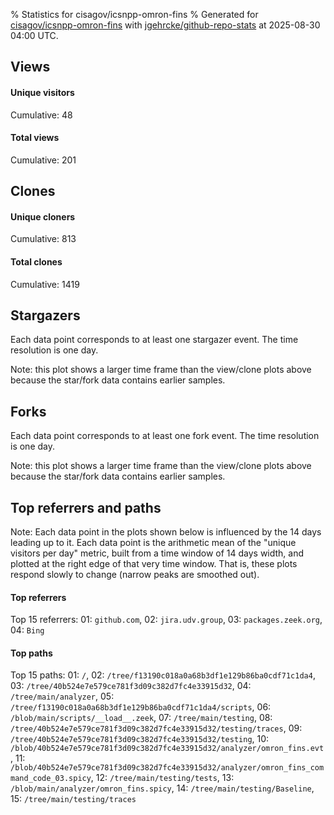 % Statistics for cisagov/icsnpp-omron-fins
% Generated for [cisagov/icsnpp-omron-fins](https://github.com/cisagov/icsnpp-omron-fins) with [jgehrcke/github-repo-stats](https://github.com/jgehrcke/github-repo-stats) at 2025-08-30 04:00 UTC.


## Views

#### Unique visitors
<div id="chart_views_unique" class="full-width-chart"></div>

Cumulative: 48

#### Total views
<div id="chart_views_total" class="full-width-chart"></div>

Cumulative: 201

<div class="pagebreak-for-print"> </div>

## Clones

#### Unique cloners
<div id="chart_clones_unique" class="full-width-chart"></div>

Cumulative: 813

#### Total clones
<div id="chart_clones_total" class="full-width-chart"></div>

Cumulative: 1419



<div class="pagebreak-for-print"> </div>



## Stargazers

Each data point corresponds to at least one stargazer event.
The time resolution is one day.

<div id="chart_stargazers" class="full-width-chart"></div>


Note: this plot shows a larger time frame than the view/clone plots above because the star/fork data contains earlier samples.



## Forks

Each data point corresponds to at least one fork event.
The time resolution is one day.

<div id="chart_forks" class="full-width-chart"></div>


Note: this plot shows a larger time frame than the view/clone plots above because the star/fork data contains earlier samples.



<div class="pagebreak-for-print"> </div>



## Top referrers and paths


Note: Each data point in the plots shown below is influenced by the 14 days
leading up to it. Each data point is the arithmetic mean of the "unique
visitors per day" metric, built from a time window of 14 days width, and
plotted at the right edge of that very time window. That is, these plots
respond slowly to change (narrow peaks are smoothed out).




#### Top referrers


<div id="chart_referrers_top_n_alltime" class="full-width-chart"></div>

Top 15 referrers: 01: `github.com`, 02: `jira.udv.group`, 03: `packages.zeek.org`, 04: `Bing`





#### Top paths


<div id="chart_paths_top_n_alltime" class="full-width-chart"></div>

Top 15 paths: 01: `/`, 02: `/tree/f13190c018a0a68b3df1e129b86ba0cdf71c1da4`, 03: `/tree/40b524e7e579ce781f3d09c382d7fc4e33915d32`, 04: `/tree/main/analyzer`, 05: `/tree/f13190c018a0a68b3df1e129b86ba0cdf71c1da4/scripts`, 06: `/blob/main/scripts/__load__.zeek`, 07: `/tree/main/testing`, 08: `/tree/40b524e7e579ce781f3d09c382d7fc4e33915d32/testing/traces`, 09: `/tree/40b524e7e579ce781f3d09c382d7fc4e33915d32/testing`, 10: `/blob/40b524e7e579ce781f3d09c382d7fc4e33915d32/analyzer/omron_fins.evt`, 11: `/blob/40b524e7e579ce781f3d09c382d7fc4e33915d32/analyzer/omron_fins_command_code_03.spicy`, 12: `/tree/main/testing/tests`, 13: `/blob/main/analyzer/omron_fins.spicy`, 14: `/tree/main/testing/Baseline`, 15: `/tree/main/testing/traces`


<script type="text/javascript">
    vegaEmbed('#chart_views_unique', {"$schema": "https://vega.github.io/schema/vega-lite/v4.17.0.json", "config": {"arc": {"fill": "#1b1e23"}, "area": {"fill": "#1b1e23"}, "axisBottom": {"domainColor": "#a9b4c4", "gridColor": "#a9b4c4", "labelColor": "#1b1e23", "labelFont": "relative-mono-11-pitch-pro, Menlo, monospace", "tickColor": "#a9b4c4", "titleColor": "#1b1e23", "titleFont": "relative-mono-11-pitch-pro, Menlo, monospace"}, "axisLeft": {"domainColor": "#a9b4c4", "gridColor": "#a9b4c4", "labelColor": "#1b1e23", "labelFont": "relative-mono-11-pitch-pro, Menlo, monospace", "tickColor": "#a9b4c4", "titleColor": "#1b1e23", "titleFont": "relative-mono-11-pitch-pro, Menlo, monospace"}, "axisX": {"grid": false}, "axisY": {"grid": false, "labelBound": true}, "background": "#FFFFFF", "group": {"fill": "#FFFFFF"}, "header": {"fontWeight": 400, "labelFont": "relative-mono-11-pitch-pro, Menlo, monospace", "titleFont": "relative-mono-11-pitch-pro, Menlo, monospace"}, "legend": {"labelFont": "relative-mono-11-pitch-pro, Menlo, monospace", "symbolSize": 200, "symbolType": "circle", "titleFont": "relative-mono-11-pitch-pro, Menlo, monospace"}, "line": {"color": "#1b1e23", "stroke": "#1b1e23"}, "path": {"stroke": "#1b1e23"}, "point": {"color": "#1b1e23", "cursor": "pointer", "filled": true, "size": 20}, "range": {"category": ["#85a2f7", "#ea9755", "#7eb36a", "#f07071", "#bc85d9", "#e587b6", "#a9b4c4", "#d4c05e", "#64b9c4"]}, "style": {"bar": {"fill": "#1b1e23"}, "text": {"font": "relative-mono-11-pitch-pro, Menlo, monospace", "fontWeight": 400}}, "symbol": {"shape": "circle"}, "title": {"anchor": "start", "font": "relative-mono-11-pitch-pro, Menlo, monospace", "fontWeight": 400}, "trail": {"color": "#1b1e23", "stroke": "#1b1e23"}, "view": {"stroke": null}}, "data": {"name": "data-f6bccdf5c75029cd318b5f502b981407"}, "datasets": {"data-f6bccdf5c75029cd318b5f502b981407": [{"time": "2025-07-12T00:00:00+00:00", "views_total": 0, "views_unique": 0}, {"time": "2025-07-13T00:00:00+00:00", "views_total": 1, "views_unique": 1}, {"time": "2025-07-14T00:00:00+00:00", "views_total": 6, "views_unique": 1}, {"time": "2025-07-15T00:00:00+00:00", "views_total": 6, "views_unique": 3}, {"time": "2025-07-16T00:00:00+00:00", "views_total": 3, "views_unique": 3}, {"time": "2025-07-17T00:00:00+00:00", "views_total": 17, "views_unique": 1}, {"time": "2025-07-18T00:00:00+00:00", "views_total": 14, "views_unique": 1}, {"time": "2025-07-19T00:00:00+00:00", "views_total": 0, "views_unique": 0}, {"time": "2025-07-20T00:00:00+00:00", "views_total": 0, "views_unique": 0}, {"time": "2025-07-21T00:00:00+00:00", "views_total": 18, "views_unique": 3}, {"time": "2025-07-22T00:00:00+00:00", "views_total": 21, "views_unique": 1}, {"time": "2025-07-23T00:00:00+00:00", "views_total": 4, "views_unique": 2}, {"time": "2025-07-24T00:00:00+00:00", "views_total": 3, "views_unique": 3}, {"time": "2025-07-25T00:00:00+00:00", "views_total": 8, "views_unique": 4}, {"time": "2025-07-26T00:00:00+00:00", "views_total": 0, "views_unique": 0}, {"time": "2025-07-27T00:00:00+00:00", "views_total": 0, "views_unique": 0}, {"time": "2025-07-28T00:00:00+00:00", "views_total": 3, "views_unique": 1}, {"time": "2025-07-29T00:00:00+00:00", "views_total": 0, "views_unique": 0}, {"time": "2025-07-30T00:00:00+00:00", "views_total": 0, "views_unique": 0}, {"time": "2025-07-31T00:00:00+00:00", "views_total": 0, "views_unique": 0}, {"time": "2025-08-01T00:00:00+00:00", "views_total": 1, "views_unique": 1}, {"time": "2025-08-02T00:00:00+00:00", "views_total": 0, "views_unique": 0}, {"time": "2025-08-03T00:00:00+00:00", "views_total": 0, "views_unique": 0}, {"time": "2025-08-04T00:00:00+00:00", "views_total": 1, "views_unique": 1}, {"time": "2025-08-05T00:00:00+00:00", "views_total": 3, "views_unique": 1}, {"time": "2025-08-06T00:00:00+00:00", "views_total": 24, "views_unique": 2}, {"time": "2025-08-07T00:00:00+00:00", "views_total": 21, "views_unique": 1}, {"time": "2025-08-08T00:00:00+00:00", "views_total": 3, "views_unique": 1}, {"time": "2025-08-09T00:00:00+00:00", "views_total": 1, "views_unique": 1}, {"time": "2025-08-10T00:00:00+00:00", "views_total": 7, "views_unique": 1}, {"time": "2025-08-11T00:00:00+00:00", "views_total": 2, "views_unique": 2}, {"time": "2025-08-12T00:00:00+00:00", "views_total": 2, "views_unique": 2}, {"time": "2025-08-13T00:00:00+00:00", "views_total": 0, "views_unique": 0}, {"time": "2025-08-14T00:00:00+00:00", "views_total": 9, "views_unique": 3}, {"time": "2025-08-15T00:00:00+00:00", "views_total": 10, "views_unique": 2}, {"time": "2025-08-16T00:00:00+00:00", "views_total": 0, "views_unique": 0}, {"time": "2025-08-17T00:00:00+00:00", "views_total": 0, "views_unique": 0}, {"time": "2025-08-18T00:00:00+00:00", "views_total": 6, "views_unique": 1}, {"time": "2025-08-19T00:00:00+00:00", "views_total": 2, "views_unique": 1}, {"time": "2025-08-20T00:00:00+00:00", "views_total": 0, "views_unique": 0}, {"time": "2025-08-21T00:00:00+00:00", "views_total": 1, "views_unique": 1}, {"time": "2025-08-22T00:00:00+00:00", "views_total": 2, "views_unique": 1}, {"time": "2025-08-23T00:00:00+00:00", "views_total": 0, "views_unique": 0}, {"time": "2025-08-24T00:00:00+00:00", "views_total": 0, "views_unique": 0}, {"time": "2025-08-25T00:00:00+00:00", "views_total": 0, "views_unique": 0}, {"time": "2025-08-26T00:00:00+00:00", "views_total": 0, "views_unique": 0}, {"time": "2025-08-27T00:00:00+00:00", "views_total": 1, "views_unique": 1}, {"time": "2025-08-28T00:00:00+00:00", "views_total": 0, "views_unique": 0}, {"time": "2025-08-29T00:00:00+00:00", "views_total": 1, "views_unique": 1}, {"time": "2025-08-30T00:00:00+00:00", "views_total": 0, "views_unique": 0}]}, "encoding": {"tooltip": [{"field": "views_unique", "format": ".1f", "title": "views (u)", "type": "quantitative"}, {"field": "time", "format": "%B %e, %Y", "title": "date", "type": "temporal"}], "x": {"axis": {"labelAngle": 25}, "field": "time", "scale": {"domain": ["2025-07-12", "2025-08-30"]}, "timeUnit": "yearmonthdate", "title": "date", "type": "temporal"}, "y": {"axis": {}, "field": "views_unique", "scale": {"domain": [0, 4.4], "type": "linear", "zero": true}, "title": "unique views per day", "type": "quantitative"}}, "height": 200, "mark": {"point": true, "type": "line"}, "padding": 10, "width": "container"}, {"actions": false, "renderer": "svg"}).catch(console.error);
vegaEmbed('#chart_views_total', {"$schema": "https://vega.github.io/schema/vega-lite/v4.17.0.json", "config": {"arc": {"fill": "#1b1e23"}, "area": {"fill": "#1b1e23"}, "axisBottom": {"domainColor": "#a9b4c4", "gridColor": "#a9b4c4", "labelColor": "#1b1e23", "labelFont": "relative-mono-11-pitch-pro, Menlo, monospace", "tickColor": "#a9b4c4", "titleColor": "#1b1e23", "titleFont": "relative-mono-11-pitch-pro, Menlo, monospace"}, "axisLeft": {"domainColor": "#a9b4c4", "gridColor": "#a9b4c4", "labelColor": "#1b1e23", "labelFont": "relative-mono-11-pitch-pro, Menlo, monospace", "tickColor": "#a9b4c4", "titleColor": "#1b1e23", "titleFont": "relative-mono-11-pitch-pro, Menlo, monospace"}, "axisX": {"grid": false}, "axisY": {"grid": false, "labelBound": true}, "background": "#FFFFFF", "group": {"fill": "#FFFFFF"}, "header": {"fontWeight": 400, "labelFont": "relative-mono-11-pitch-pro, Menlo, monospace", "titleFont": "relative-mono-11-pitch-pro, Menlo, monospace"}, "legend": {"labelFont": "relative-mono-11-pitch-pro, Menlo, monospace", "symbolSize": 200, "symbolType": "circle", "titleFont": "relative-mono-11-pitch-pro, Menlo, monospace"}, "line": {"color": "#1b1e23", "stroke": "#1b1e23"}, "path": {"stroke": "#1b1e23"}, "point": {"color": "#1b1e23", "cursor": "pointer", "filled": true, "size": 20}, "range": {"category": ["#85a2f7", "#ea9755", "#7eb36a", "#f07071", "#bc85d9", "#e587b6", "#a9b4c4", "#d4c05e", "#64b9c4"]}, "style": {"bar": {"fill": "#1b1e23"}, "text": {"font": "relative-mono-11-pitch-pro, Menlo, monospace", "fontWeight": 400}}, "symbol": {"shape": "circle"}, "title": {"anchor": "start", "font": "relative-mono-11-pitch-pro, Menlo, monospace", "fontWeight": 400}, "trail": {"color": "#1b1e23", "stroke": "#1b1e23"}, "view": {"stroke": null}}, "data": {"name": "data-f6bccdf5c75029cd318b5f502b981407"}, "datasets": {"data-f6bccdf5c75029cd318b5f502b981407": [{"time": "2025-07-12T00:00:00+00:00", "views_total": 0, "views_unique": 0}, {"time": "2025-07-13T00:00:00+00:00", "views_total": 1, "views_unique": 1}, {"time": "2025-07-14T00:00:00+00:00", "views_total": 6, "views_unique": 1}, {"time": "2025-07-15T00:00:00+00:00", "views_total": 6, "views_unique": 3}, {"time": "2025-07-16T00:00:00+00:00", "views_total": 3, "views_unique": 3}, {"time": "2025-07-17T00:00:00+00:00", "views_total": 17, "views_unique": 1}, {"time": "2025-07-18T00:00:00+00:00", "views_total": 14, "views_unique": 1}, {"time": "2025-07-19T00:00:00+00:00", "views_total": 0, "views_unique": 0}, {"time": "2025-07-20T00:00:00+00:00", "views_total": 0, "views_unique": 0}, {"time": "2025-07-21T00:00:00+00:00", "views_total": 18, "views_unique": 3}, {"time": "2025-07-22T00:00:00+00:00", "views_total": 21, "views_unique": 1}, {"time": "2025-07-23T00:00:00+00:00", "views_total": 4, "views_unique": 2}, {"time": "2025-07-24T00:00:00+00:00", "views_total": 3, "views_unique": 3}, {"time": "2025-07-25T00:00:00+00:00", "views_total": 8, "views_unique": 4}, {"time": "2025-07-26T00:00:00+00:00", "views_total": 0, "views_unique": 0}, {"time": "2025-07-27T00:00:00+00:00", "views_total": 0, "views_unique": 0}, {"time": "2025-07-28T00:00:00+00:00", "views_total": 3, "views_unique": 1}, {"time": "2025-07-29T00:00:00+00:00", "views_total": 0, "views_unique": 0}, {"time": "2025-07-30T00:00:00+00:00", "views_total": 0, "views_unique": 0}, {"time": "2025-07-31T00:00:00+00:00", "views_total": 0, "views_unique": 0}, {"time": "2025-08-01T00:00:00+00:00", "views_total": 1, "views_unique": 1}, {"time": "2025-08-02T00:00:00+00:00", "views_total": 0, "views_unique": 0}, {"time": "2025-08-03T00:00:00+00:00", "views_total": 0, "views_unique": 0}, {"time": "2025-08-04T00:00:00+00:00", "views_total": 1, "views_unique": 1}, {"time": "2025-08-05T00:00:00+00:00", "views_total": 3, "views_unique": 1}, {"time": "2025-08-06T00:00:00+00:00", "views_total": 24, "views_unique": 2}, {"time": "2025-08-07T00:00:00+00:00", "views_total": 21, "views_unique": 1}, {"time": "2025-08-08T00:00:00+00:00", "views_total": 3, "views_unique": 1}, {"time": "2025-08-09T00:00:00+00:00", "views_total": 1, "views_unique": 1}, {"time": "2025-08-10T00:00:00+00:00", "views_total": 7, "views_unique": 1}, {"time": "2025-08-11T00:00:00+00:00", "views_total": 2, "views_unique": 2}, {"time": "2025-08-12T00:00:00+00:00", "views_total": 2, "views_unique": 2}, {"time": "2025-08-13T00:00:00+00:00", "views_total": 0, "views_unique": 0}, {"time": "2025-08-14T00:00:00+00:00", "views_total": 9, "views_unique": 3}, {"time": "2025-08-15T00:00:00+00:00", "views_total": 10, "views_unique": 2}, {"time": "2025-08-16T00:00:00+00:00", "views_total": 0, "views_unique": 0}, {"time": "2025-08-17T00:00:00+00:00", "views_total": 0, "views_unique": 0}, {"time": "2025-08-18T00:00:00+00:00", "views_total": 6, "views_unique": 1}, {"time": "2025-08-19T00:00:00+00:00", "views_total": 2, "views_unique": 1}, {"time": "2025-08-20T00:00:00+00:00", "views_total": 0, "views_unique": 0}, {"time": "2025-08-21T00:00:00+00:00", "views_total": 1, "views_unique": 1}, {"time": "2025-08-22T00:00:00+00:00", "views_total": 2, "views_unique": 1}, {"time": "2025-08-23T00:00:00+00:00", "views_total": 0, "views_unique": 0}, {"time": "2025-08-24T00:00:00+00:00", "views_total": 0, "views_unique": 0}, {"time": "2025-08-25T00:00:00+00:00", "views_total": 0, "views_unique": 0}, {"time": "2025-08-26T00:00:00+00:00", "views_total": 0, "views_unique": 0}, {"time": "2025-08-27T00:00:00+00:00", "views_total": 1, "views_unique": 1}, {"time": "2025-08-28T00:00:00+00:00", "views_total": 0, "views_unique": 0}, {"time": "2025-08-29T00:00:00+00:00", "views_total": 1, "views_unique": 1}, {"time": "2025-08-30T00:00:00+00:00", "views_total": 0, "views_unique": 0}]}, "encoding": {"tooltip": [{"field": "views_total", "format": ".1f", "title": "views (t)", "type": "quantitative"}, {"field": "time", "format": "%B %e, %Y", "title": "date", "type": "temporal"}], "x": {"axis": {"labelAngle": 25}, "field": "time", "scale": {"domain": ["2025-07-12", "2025-08-30"]}, "timeUnit": "yearmonthdate", "title": "date", "type": "temporal"}, "y": {"axis": {}, "field": "views_total", "scale": {"domain": [0, 26.400000000000002], "type": "linear", "zero": true}, "title": "total views per day", "type": "quantitative"}}, "height": 200, "mark": {"point": true, "type": "line"}, "padding": 10, "width": "container"}, {"actions": false, "renderer": "svg"}).catch(console.error);
vegaEmbed('#chart_clones_unique', {"$schema": "https://vega.github.io/schema/vega-lite/v4.17.0.json", "config": {"arc": {"fill": "#1b1e23"}, "area": {"fill": "#1b1e23"}, "axisBottom": {"domainColor": "#a9b4c4", "gridColor": "#a9b4c4", "labelColor": "#1b1e23", "labelFont": "relative-mono-11-pitch-pro, Menlo, monospace", "tickColor": "#a9b4c4", "titleColor": "#1b1e23", "titleFont": "relative-mono-11-pitch-pro, Menlo, monospace"}, "axisLeft": {"domainColor": "#a9b4c4", "gridColor": "#a9b4c4", "labelColor": "#1b1e23", "labelFont": "relative-mono-11-pitch-pro, Menlo, monospace", "tickColor": "#a9b4c4", "titleColor": "#1b1e23", "titleFont": "relative-mono-11-pitch-pro, Menlo, monospace"}, "axisX": {"grid": false}, "axisY": {"grid": false, "labelBound": true}, "background": "#FFFFFF", "group": {"fill": "#FFFFFF"}, "header": {"fontWeight": 400, "labelFont": "relative-mono-11-pitch-pro, Menlo, monospace", "titleFont": "relative-mono-11-pitch-pro, Menlo, monospace"}, "legend": {"labelFont": "relative-mono-11-pitch-pro, Menlo, monospace", "symbolSize": 200, "symbolType": "circle", "titleFont": "relative-mono-11-pitch-pro, Menlo, monospace"}, "line": {"color": "#1b1e23", "stroke": "#1b1e23"}, "path": {"stroke": "#1b1e23"}, "point": {"color": "#1b1e23", "cursor": "pointer", "filled": true, "size": 20}, "range": {"category": ["#85a2f7", "#ea9755", "#7eb36a", "#f07071", "#bc85d9", "#e587b6", "#a9b4c4", "#d4c05e", "#64b9c4"]}, "style": {"bar": {"fill": "#1b1e23"}, "text": {"font": "relative-mono-11-pitch-pro, Menlo, monospace", "fontWeight": 400}}, "symbol": {"shape": "circle"}, "title": {"anchor": "start", "font": "relative-mono-11-pitch-pro, Menlo, monospace", "fontWeight": 400}, "trail": {"color": "#1b1e23", "stroke": "#1b1e23"}, "view": {"stroke": null}}, "data": {"name": "data-e6e1e2214fc947bcb15527007f756354"}, "datasets": {"data-e6e1e2214fc947bcb15527007f756354": [{"clones_total": 13, "clones_unique": 9, "time": "2025-07-12T00:00:00+00:00"}, {"clones_total": 13, "clones_unique": 10, "time": "2025-07-13T00:00:00+00:00"}, {"clones_total": 40, "clones_unique": 19, "time": "2025-07-14T00:00:00+00:00"}, {"clones_total": 20, "clones_unique": 15, "time": "2025-07-15T00:00:00+00:00"}, {"clones_total": 24, "clones_unique": 16, "time": "2025-07-16T00:00:00+00:00"}, {"clones_total": 27, "clones_unique": 16, "time": "2025-07-17T00:00:00+00:00"}, {"clones_total": 42, "clones_unique": 21, "time": "2025-07-18T00:00:00+00:00"}, {"clones_total": 17, "clones_unique": 13, "time": "2025-07-19T00:00:00+00:00"}, {"clones_total": 15, "clones_unique": 11, "time": "2025-07-20T00:00:00+00:00"}, {"clones_total": 18, "clones_unique": 13, "time": "2025-07-21T00:00:00+00:00"}, {"clones_total": 36, "clones_unique": 18, "time": "2025-07-22T00:00:00+00:00"}, {"clones_total": 41, "clones_unique": 25, "time": "2025-07-23T00:00:00+00:00"}, {"clones_total": 49, "clones_unique": 21, "time": "2025-07-24T00:00:00+00:00"}, {"clones_total": 16, "clones_unique": 12, "time": "2025-07-25T00:00:00+00:00"}, {"clones_total": 15, "clones_unique": 11, "time": "2025-07-26T00:00:00+00:00"}, {"clones_total": 15, "clones_unique": 11, "time": "2025-07-27T00:00:00+00:00"}, {"clones_total": 37, "clones_unique": 21, "time": "2025-07-28T00:00:00+00:00"}, {"clones_total": 37, "clones_unique": 23, "time": "2025-07-29T00:00:00+00:00"}, {"clones_total": 50, "clones_unique": 28, "time": "2025-07-30T00:00:00+00:00"}, {"clones_total": 41, "clones_unique": 14, "time": "2025-07-31T00:00:00+00:00"}, {"clones_total": 18, "clones_unique": 14, "time": "2025-08-01T00:00:00+00:00"}, {"clones_total": 16, "clones_unique": 12, "time": "2025-08-02T00:00:00+00:00"}, {"clones_total": 27, "clones_unique": 12, "time": "2025-08-03T00:00:00+00:00"}, {"clones_total": 21, "clones_unique": 13, "time": "2025-08-04T00:00:00+00:00"}, {"clones_total": 47, "clones_unique": 25, "time": "2025-08-05T00:00:00+00:00"}, {"clones_total": 36, "clones_unique": 19, "time": "2025-08-06T00:00:00+00:00"}, {"clones_total": 35, "clones_unique": 20, "time": "2025-08-07T00:00:00+00:00"}, {"clones_total": 21, "clones_unique": 14, "time": "2025-08-08T00:00:00+00:00"}, {"clones_total": 45, "clones_unique": 15, "time": "2025-08-09T00:00:00+00:00"}, {"clones_total": 15, "clones_unique": 11, "time": "2025-08-10T00:00:00+00:00"}, {"clones_total": 33, "clones_unique": 18, "time": "2025-08-11T00:00:00+00:00"}, {"clones_total": 27, "clones_unique": 18, "time": "2025-08-12T00:00:00+00:00"}, {"clones_total": 41, "clones_unique": 17, "time": "2025-08-13T00:00:00+00:00"}, {"clones_total": 3, "clones_unique": 3, "time": "2025-08-14T00:00:00+00:00"}, {"clones_total": 31, "clones_unique": 12, "time": "2025-08-15T00:00:00+00:00"}, {"clones_total": 16, "clones_unique": 12, "time": "2025-08-16T00:00:00+00:00"}, {"clones_total": 18, "clones_unique": 14, "time": "2025-08-17T00:00:00+00:00"}, {"clones_total": 37, "clones_unique": 21, "time": "2025-08-18T00:00:00+00:00"}, {"clones_total": 54, "clones_unique": 27, "time": "2025-08-19T00:00:00+00:00"}, {"clones_total": 34, "clones_unique": 20, "time": "2025-08-20T00:00:00+00:00"}, {"clones_total": 45, "clones_unique": 26, "time": "2025-08-21T00:00:00+00:00"}, {"clones_total": 16, "clones_unique": 12, "time": "2025-08-22T00:00:00+00:00"}, {"clones_total": 16, "clones_unique": 13, "time": "2025-08-23T00:00:00+00:00"}, {"clones_total": 15, "clones_unique": 12, "time": "2025-08-24T00:00:00+00:00"}, {"clones_total": 23, "clones_unique": 16, "time": "2025-08-25T00:00:00+00:00"}, {"clones_total": 33, "clones_unique": 21, "time": "2025-08-26T00:00:00+00:00"}, {"clones_total": 51, "clones_unique": 21, "time": "2025-08-27T00:00:00+00:00"}, {"clones_total": 64, "clones_unique": 36, "time": "2025-08-28T00:00:00+00:00"}, {"clones_total": 14, "clones_unique": 11, "time": "2025-08-29T00:00:00+00:00"}, {"clones_total": 1, "clones_unique": 1, "time": "2025-08-30T00:00:00+00:00"}]}, "encoding": {"tooltip": [{"field": "clones_unique", "format": ".1f", "title": "clones (u)", "type": "quantitative"}, {"field": "time", "format": "%B %e, %Y", "title": "date", "type": "temporal"}], "x": {"axis": {"labelAngle": 25}, "field": "time", "scale": {"domain": ["2025-07-12", "2025-08-30"]}, "timeUnit": "yearmonthdate", "title": "date", "type": "temporal"}, "y": {"axis": {}, "field": "clones_unique", "scale": {"domain": [0, 39.6], "type": "linear", "zero": true}, "title": "unique clones per day", "type": "quantitative"}}, "height": 200, "mark": {"point": true, "type": "line"}, "padding": 10, "width": "container"}, {"actions": false, "renderer": "svg"}).catch(console.error);
vegaEmbed('#chart_clones_total', {"$schema": "https://vega.github.io/schema/vega-lite/v4.17.0.json", "config": {"arc": {"fill": "#1b1e23"}, "area": {"fill": "#1b1e23"}, "axisBottom": {"domainColor": "#a9b4c4", "gridColor": "#a9b4c4", "labelColor": "#1b1e23", "labelFont": "relative-mono-11-pitch-pro, Menlo, monospace", "tickColor": "#a9b4c4", "titleColor": "#1b1e23", "titleFont": "relative-mono-11-pitch-pro, Menlo, monospace"}, "axisLeft": {"domainColor": "#a9b4c4", "gridColor": "#a9b4c4", "labelColor": "#1b1e23", "labelFont": "relative-mono-11-pitch-pro, Menlo, monospace", "tickColor": "#a9b4c4", "titleColor": "#1b1e23", "titleFont": "relative-mono-11-pitch-pro, Menlo, monospace"}, "axisX": {"grid": false}, "axisY": {"grid": false, "labelBound": true}, "background": "#FFFFFF", "group": {"fill": "#FFFFFF"}, "header": {"fontWeight": 400, "labelFont": "relative-mono-11-pitch-pro, Menlo, monospace", "titleFont": "relative-mono-11-pitch-pro, Menlo, monospace"}, "legend": {"labelFont": "relative-mono-11-pitch-pro, Menlo, monospace", "symbolSize": 200, "symbolType": "circle", "titleFont": "relative-mono-11-pitch-pro, Menlo, monospace"}, "line": {"color": "#1b1e23", "stroke": "#1b1e23"}, "path": {"stroke": "#1b1e23"}, "point": {"color": "#1b1e23", "cursor": "pointer", "filled": true, "size": 20}, "range": {"category": ["#85a2f7", "#ea9755", "#7eb36a", "#f07071", "#bc85d9", "#e587b6", "#a9b4c4", "#d4c05e", "#64b9c4"]}, "style": {"bar": {"fill": "#1b1e23"}, "text": {"font": "relative-mono-11-pitch-pro, Menlo, monospace", "fontWeight": 400}}, "symbol": {"shape": "circle"}, "title": {"anchor": "start", "font": "relative-mono-11-pitch-pro, Menlo, monospace", "fontWeight": 400}, "trail": {"color": "#1b1e23", "stroke": "#1b1e23"}, "view": {"stroke": null}}, "data": {"name": "data-e6e1e2214fc947bcb15527007f756354"}, "datasets": {"data-e6e1e2214fc947bcb15527007f756354": [{"clones_total": 13, "clones_unique": 9, "time": "2025-07-12T00:00:00+00:00"}, {"clones_total": 13, "clones_unique": 10, "time": "2025-07-13T00:00:00+00:00"}, {"clones_total": 40, "clones_unique": 19, "time": "2025-07-14T00:00:00+00:00"}, {"clones_total": 20, "clones_unique": 15, "time": "2025-07-15T00:00:00+00:00"}, {"clones_total": 24, "clones_unique": 16, "time": "2025-07-16T00:00:00+00:00"}, {"clones_total": 27, "clones_unique": 16, "time": "2025-07-17T00:00:00+00:00"}, {"clones_total": 42, "clones_unique": 21, "time": "2025-07-18T00:00:00+00:00"}, {"clones_total": 17, "clones_unique": 13, "time": "2025-07-19T00:00:00+00:00"}, {"clones_total": 15, "clones_unique": 11, "time": "2025-07-20T00:00:00+00:00"}, {"clones_total": 18, "clones_unique": 13, "time": "2025-07-21T00:00:00+00:00"}, {"clones_total": 36, "clones_unique": 18, "time": "2025-07-22T00:00:00+00:00"}, {"clones_total": 41, "clones_unique": 25, "time": "2025-07-23T00:00:00+00:00"}, {"clones_total": 49, "clones_unique": 21, "time": "2025-07-24T00:00:00+00:00"}, {"clones_total": 16, "clones_unique": 12, "time": "2025-07-25T00:00:00+00:00"}, {"clones_total": 15, "clones_unique": 11, "time": "2025-07-26T00:00:00+00:00"}, {"clones_total": 15, "clones_unique": 11, "time": "2025-07-27T00:00:00+00:00"}, {"clones_total": 37, "clones_unique": 21, "time": "2025-07-28T00:00:00+00:00"}, {"clones_total": 37, "clones_unique": 23, "time": "2025-07-29T00:00:00+00:00"}, {"clones_total": 50, "clones_unique": 28, "time": "2025-07-30T00:00:00+00:00"}, {"clones_total": 41, "clones_unique": 14, "time": "2025-07-31T00:00:00+00:00"}, {"clones_total": 18, "clones_unique": 14, "time": "2025-08-01T00:00:00+00:00"}, {"clones_total": 16, "clones_unique": 12, "time": "2025-08-02T00:00:00+00:00"}, {"clones_total": 27, "clones_unique": 12, "time": "2025-08-03T00:00:00+00:00"}, {"clones_total": 21, "clones_unique": 13, "time": "2025-08-04T00:00:00+00:00"}, {"clones_total": 47, "clones_unique": 25, "time": "2025-08-05T00:00:00+00:00"}, {"clones_total": 36, "clones_unique": 19, "time": "2025-08-06T00:00:00+00:00"}, {"clones_total": 35, "clones_unique": 20, "time": "2025-08-07T00:00:00+00:00"}, {"clones_total": 21, "clones_unique": 14, "time": "2025-08-08T00:00:00+00:00"}, {"clones_total": 45, "clones_unique": 15, "time": "2025-08-09T00:00:00+00:00"}, {"clones_total": 15, "clones_unique": 11, "time": "2025-08-10T00:00:00+00:00"}, {"clones_total": 33, "clones_unique": 18, "time": "2025-08-11T00:00:00+00:00"}, {"clones_total": 27, "clones_unique": 18, "time": "2025-08-12T00:00:00+00:00"}, {"clones_total": 41, "clones_unique": 17, "time": "2025-08-13T00:00:00+00:00"}, {"clones_total": 3, "clones_unique": 3, "time": "2025-08-14T00:00:00+00:00"}, {"clones_total": 31, "clones_unique": 12, "time": "2025-08-15T00:00:00+00:00"}, {"clones_total": 16, "clones_unique": 12, "time": "2025-08-16T00:00:00+00:00"}, {"clones_total": 18, "clones_unique": 14, "time": "2025-08-17T00:00:00+00:00"}, {"clones_total": 37, "clones_unique": 21, "time": "2025-08-18T00:00:00+00:00"}, {"clones_total": 54, "clones_unique": 27, "time": "2025-08-19T00:00:00+00:00"}, {"clones_total": 34, "clones_unique": 20, "time": "2025-08-20T00:00:00+00:00"}, {"clones_total": 45, "clones_unique": 26, "time": "2025-08-21T00:00:00+00:00"}, {"clones_total": 16, "clones_unique": 12, "time": "2025-08-22T00:00:00+00:00"}, {"clones_total": 16, "clones_unique": 13, "time": "2025-08-23T00:00:00+00:00"}, {"clones_total": 15, "clones_unique": 12, "time": "2025-08-24T00:00:00+00:00"}, {"clones_total": 23, "clones_unique": 16, "time": "2025-08-25T00:00:00+00:00"}, {"clones_total": 33, "clones_unique": 21, "time": "2025-08-26T00:00:00+00:00"}, {"clones_total": 51, "clones_unique": 21, "time": "2025-08-27T00:00:00+00:00"}, {"clones_total": 64, "clones_unique": 36, "time": "2025-08-28T00:00:00+00:00"}, {"clones_total": 14, "clones_unique": 11, "time": "2025-08-29T00:00:00+00:00"}, {"clones_total": 1, "clones_unique": 1, "time": "2025-08-30T00:00:00+00:00"}]}, "encoding": {"tooltip": [{"field": "clones_total", "format": ".1f", "title": "clones (t)", "type": "quantitative"}, {"field": "time", "format": "%B %e, %Y", "title": "date", "type": "temporal"}], "x": {"axis": {"labelAngle": 25}, "field": "time", "scale": {"domain": ["2025-07-12", "2025-08-30"]}, "timeUnit": "yearmonthdate", "title": "date", "type": "temporal"}, "y": {"axis": {}, "field": "clones_total", "scale": {"domain": [0, 70.4], "type": "linear", "zero": true}, "title": "total clones per day", "type": "quantitative"}}, "height": 200, "mark": {"point": true, "type": "line"}, "padding": 10, "width": "container"}, {"actions": false, "renderer": "svg"}).catch(console.error);
vegaEmbed('#chart_stargazers', {"$schema": "https://vega.github.io/schema/vega-lite/v4.17.0.json", "config": {"arc": {"fill": "#1b1e23"}, "area": {"fill": "#1b1e23"}, "axisBottom": {"domainColor": "#a9b4c4", "gridColor": "#a9b4c4", "labelColor": "#1b1e23", "labelFont": "relative-mono-11-pitch-pro, Menlo, monospace", "tickColor": "#a9b4c4", "titleColor": "#1b1e23", "titleFont": "relative-mono-11-pitch-pro, Menlo, monospace"}, "axisLeft": {"domainColor": "#a9b4c4", "gridColor": "#a9b4c4", "labelColor": "#1b1e23", "labelFont": "relative-mono-11-pitch-pro, Menlo, monospace", "tickColor": "#a9b4c4", "titleColor": "#1b1e23", "titleFont": "relative-mono-11-pitch-pro, Menlo, monospace"}, "axisX": {"grid": false}, "axisY": {"grid": false}, "background": "#FFFFFF", "group": {"fill": "#FFFFFF"}, "header": {"fontWeight": 400, "labelFont": "relative-mono-11-pitch-pro, Menlo, monospace", "titleFont": "relative-mono-11-pitch-pro, Menlo, monospace"}, "legend": {"labelFont": "relative-mono-11-pitch-pro, Menlo, monospace", "symbolSize": 200, "symbolType": "circle", "titleFont": "relative-mono-11-pitch-pro, Menlo, monospace"}, "line": {"color": "#1b1e23", "stroke": "#1b1e23"}, "path": {"stroke": "#1b1e23"}, "point": {"color": "#1b1e23", "cursor": "pointer", "filled": true, "size": 50}, "range": {"category": ["#85a2f7", "#ea9755", "#7eb36a", "#f07071", "#bc85d9", "#e587b6", "#a9b4c4", "#d4c05e", "#64b9c4"]}, "style": {"bar": {"fill": "#1b1e23"}, "text": {"font": "relative-mono-11-pitch-pro, Menlo, monospace", "fontWeight": 400}}, "symbol": {"shape": "circle"}, "title": {"anchor": "start", "font": "relative-mono-11-pitch-pro, Menlo, monospace", "fontWeight": 400}, "trail": {"color": "#1b1e23", "stroke": "#1b1e23"}, "view": {"stroke": null}}, "data": {"name": "data-4d36330ab391a75c8e405e834cd98e95"}, "datasets": {"data-4d36330ab391a75c8e405e834cd98e95": [{"stars_cumulative": 1, "time": "2025-01-09T04:14:41+00:00"}, {"stars_cumulative": 2, "time": "2025-01-12T22:42:39+00:00"}, {"stars_cumulative": 3, "time": "2025-04-04T03:54:28+00:00"}, {"stars_cumulative": 4, "time": "2025-05-23T08:05:52+00:00"}, {"stars_cumulative": 5, "time": "2025-06-30T14:48:46+00:00"}]}, "encoding": {"tooltip": [{"field": "stars_cumulative", "format": "d", "title": "stars", "type": "quantitative"}, {"field": "time", "format": "%B %e, %Y", "title": "date", "type": "temporal"}], "x": {"axis": {"labelAngle": 25}, "field": "time", "scale": {"domain": ["2025-01-09", "2025-08-30"]}, "timeUnit": "yearmonthdate", "title": "date", "type": "temporal"}, "y": {"field": "stars_cumulative", "scale": {"domain": [0, 5.5], "zero": true}, "title": "stargazer count (cumulative)", "type": "quantitative"}}, "height": 300, "mark": {"point": true, "type": "line"}, "padding": 10, "width": "container"}, {"actions": false, "renderer": "svg"}).catch(console.error);
vegaEmbed('#chart_forks', {"$schema": "https://vega.github.io/schema/vega-lite/v4.17.0.json", "config": {"arc": {"fill": "#1b1e23"}, "area": {"fill": "#1b1e23"}, "axisBottom": {"domainColor": "#a9b4c4", "gridColor": "#a9b4c4", "labelColor": "#1b1e23", "labelFont": "relative-mono-11-pitch-pro, Menlo, monospace", "tickColor": "#a9b4c4", "titleColor": "#1b1e23", "titleFont": "relative-mono-11-pitch-pro, Menlo, monospace"}, "axisLeft": {"domainColor": "#a9b4c4", "gridColor": "#a9b4c4", "labelColor": "#1b1e23", "labelFont": "relative-mono-11-pitch-pro, Menlo, monospace", "tickColor": "#a9b4c4", "titleColor": "#1b1e23", "titleFont": "relative-mono-11-pitch-pro, Menlo, monospace"}, "axisX": {"grid": false}, "axisY": {"grid": false}, "background": "#FFFFFF", "group": {"fill": "#FFFFFF"}, "header": {"fontWeight": 400, "labelFont": "relative-mono-11-pitch-pro, Menlo, monospace", "titleFont": "relative-mono-11-pitch-pro, Menlo, monospace"}, "legend": {"labelFont": "relative-mono-11-pitch-pro, Menlo, monospace", "symbolSize": 200, "symbolType": "circle", "titleFont": "relative-mono-11-pitch-pro, Menlo, monospace"}, "line": {"color": "#1b1e23", "stroke": "#1b1e23"}, "path": {"stroke": "#1b1e23"}, "point": {"color": "#1b1e23", "cursor": "pointer", "filled": true, "size": 50}, "range": {"category": ["#85a2f7", "#ea9755", "#7eb36a", "#f07071", "#bc85d9", "#e587b6", "#a9b4c4", "#d4c05e", "#64b9c4"]}, "style": {"bar": {"fill": "#1b1e23"}, "text": {"font": "relative-mono-11-pitch-pro, Menlo, monospace", "fontWeight": 400}}, "symbol": {"shape": "circle"}, "title": {"anchor": "start", "font": "relative-mono-11-pitch-pro, Menlo, monospace", "fontWeight": 400}, "trail": {"color": "#1b1e23", "stroke": "#1b1e23"}, "view": {"stroke": null}}, "data": {"name": "data-af9c23d1313048da15d43cde5d7e7660"}, "datasets": {"data-af9c23d1313048da15d43cde5d7e7660": [{"forks_cumulative": 1, "time": "2025-01-09T04:14:24+00:00"}, {"forks_cumulative": 2, "time": "2025-01-09T06:25:53+00:00"}, {"forks_cumulative": 3, "time": "2025-01-15T18:57:10+00:00"}, {"forks_cumulative": 4, "time": "2025-02-09T08:01:53+00:00"}, {"forks_cumulative": 5, "time": "2025-03-04T19:16:07+00:00"}]}, "encoding": {"tooltip": [{"field": "forks_cumulative", "format": "d", "title": "forks", "type": "quantitative"}, {"field": "time", "format": "%B %e, %Y", "title": "date", "type": "temporal"}], "x": {"axis": {"labelAngle": 25}, "field": "time", "scale": {"domain": ["2025-01-09", "2025-08-30"]}, "timeUnit": "yearmonthdate", "title": "date", "type": "temporal"}, "y": {"field": "forks_cumulative", "scale": {"domain": [0, 5.5], "zero": true}, "title": "fork count (cumulative)", "type": "quantitative"}}, "height": 300, "mark": {"point": true, "type": "line"}, "padding": 10, "width": "container"}, {"actions": false, "renderer": "svg"}).catch(console.error);
vegaEmbed('#chart_referrers_top_n_alltime', {"$schema": "https://vega.github.io/schema/vega-lite/v4.17.0.json", "config": {"arc": {"fill": "#1b1e23"}, "area": {"fill": "#1b1e23"}, "axisBottom": {"domainColor": "#a9b4c4", "gridColor": "#a9b4c4", "labelColor": "#1b1e23", "labelFont": "relative-mono-11-pitch-pro, Menlo, monospace", "tickColor": "#a9b4c4", "titleColor": "#1b1e23", "titleFont": "relative-mono-11-pitch-pro, Menlo, monospace"}, "axisLeft": {"domainColor": "#a9b4c4", "gridColor": "#a9b4c4", "labelColor": "#1b1e23", "labelFont": "relative-mono-11-pitch-pro, Menlo, monospace", "tickColor": "#a9b4c4", "titleColor": "#1b1e23", "titleFont": "relative-mono-11-pitch-pro, Menlo, monospace"}, "axisX": {"grid": false}, "axisY": {"grid": false}, "background": "#FFFFFF", "group": {"fill": "#FFFFFF"}, "header": {"fontWeight": 400, "labelFont": "relative-mono-11-pitch-pro, Menlo, monospace", "titleFont": "relative-mono-11-pitch-pro, Menlo, monospace"}, "legend": {"labelFont": "relative-mono-11-pitch-pro, Menlo, monospace", "symbolSize": 200, "symbolType": "circle", "titleFont": "relative-mono-11-pitch-pro, Menlo, monospace"}, "line": {"color": "#1b1e23", "stroke": "#1b1e23"}, "path": {"stroke": "#1b1e23"}, "point": {"color": "#1b1e23", "cursor": "pointer", "filled": true, "size": 30}, "range": {"category": ["#85a2f7", "#ea9755", "#7eb36a", "#f07071", "#bc85d9", "#e587b6", "#a9b4c4", "#d4c05e", "#64b9c4"]}, "style": {"bar": {"fill": "#1b1e23"}, "text": {"font": "relative-mono-11-pitch-pro, Menlo, monospace", "fontWeight": 400}}, "symbol": {"shape": "circle"}, "title": {"anchor": "start", "font": "relative-mono-11-pitch-pro, Menlo, monospace", "fontWeight": 400}, "trail": {"color": "#1b1e23", "stroke": "#1b1e23"}, "view": {"stroke": null}}, "data": {"name": "data-0aa7fbce8d6088e261193d97a956478a"}, "datasets": {"data-0aa7fbce8d6088e261193d97a956478a": [{"referrer": "github.com", "time": "2025-07-26T00:00:00+00:00", "views_unique": 4.0, "views_unique_norm": 0.2857142857142857}, {"referrer": "github.com", "time": "2025-08-02T00:00:00+00:00", "views_unique": 5.0, "views_unique_norm": 0.35714285714285715}, {"referrer": "github.com", "time": "2025-08-09T00:00:00+00:00", "views_unique": 4.0, "views_unique_norm": 0.2857142857142857}, {"referrer": "github.com", "time": "2025-08-16T00:00:00+00:00", "views_unique": 7.0, "views_unique_norm": 0.5}, {"referrer": "github.com", "time": "2025-08-23T00:00:00+00:00", "views_unique": 4.0, "views_unique_norm": 0.2857142857142857}, {"referrer": "jira.udv.group", "time": "2025-07-26T00:00:00+00:00", "views_unique": null, "views_unique_norm": null}, {"referrer": "jira.udv.group", "time": "2025-08-02T00:00:00+00:00", "views_unique": null, "views_unique_norm": null}, {"referrer": "jira.udv.group", "time": "2025-08-09T00:00:00+00:00", "views_unique": 1.0, "views_unique_norm": 0.07142857142857142}, {"referrer": "jira.udv.group", "time": "2025-08-16T00:00:00+00:00", "views_unique": 1.0, "views_unique_norm": 0.07142857142857142}, {"referrer": "jira.udv.group", "time": "2025-08-23T00:00:00+00:00", "views_unique": 1.0, "views_unique_norm": 0.07142857142857142}, {"referrer": "packages.zeek.org", "time": "2025-07-26T00:00:00+00:00", "views_unique": null, "views_unique_norm": null}, {"referrer": "packages.zeek.org", "time": "2025-08-02T00:00:00+00:00", "views_unique": null, "views_unique_norm": null}, {"referrer": "packages.zeek.org", "time": "2025-08-09T00:00:00+00:00", "views_unique": 1.0, "views_unique_norm": 0.07142857142857142}, {"referrer": "packages.zeek.org", "time": "2025-08-16T00:00:00+00:00", "views_unique": 1.0, "views_unique_norm": 0.07142857142857142}, {"referrer": "packages.zeek.org", "time": "2025-08-23T00:00:00+00:00", "views_unique": null, "views_unique_norm": null}, {"referrer": "Bing", "time": "2025-07-26T00:00:00+00:00", "views_unique": 1.0, "views_unique_norm": 0.07142857142857142}, {"referrer": "Bing", "time": "2025-08-02T00:00:00+00:00", "views_unique": 1.0, "views_unique_norm": 0.07142857142857142}, {"referrer": "Bing", "time": "2025-08-09T00:00:00+00:00", "views_unique": null, "views_unique_norm": null}, {"referrer": "Bing", "time": "2025-08-16T00:00:00+00:00", "views_unique": null, "views_unique_norm": null}, {"referrer": "Bing", "time": "2025-08-23T00:00:00+00:00", "views_unique": null, "views_unique_norm": null}]}, "encoding": {"color": {"field": "referrer", "legend": {"direction": "vertical", "orient": "top", "title": "Legend:"}, "sort": {"field": "order"}, "type": "nominal"}, "tooltip": [{"field": "referrer", "type": "nominal"}, {"field": "views_unique_norm", "format": ".2f", "title": "views (14d mean)", "type": "quantitative"}, {"field": "time", "format": "%B %e, %Y", "title": "date", "type": "temporal"}], "x": {"axis": {"labelAngle": 25}, "field": "time", "scale": {"domain": ["2025-07-12", "2025-08-30"]}, "timeUnit": "yearmonthdate", "title": "date", "type": "temporal"}, "y": {"field": "views_unique_norm", "scale": {"domain": [0, 0.55], "type": "linear", "zero": true}, "title": "unique visitors per day (mean from last 14 days)", "type": "quantitative"}}, "height": 300, "mark": {"point": true, "type": "line"}, "padding": 10, "width": "container"}, {"actions": false, "renderer": "svg"}).catch(console.error);
vegaEmbed('#chart_paths_top_n_alltime', {"$schema": "https://vega.github.io/schema/vega-lite/v4.17.0.json", "config": {"arc": {"fill": "#1b1e23"}, "area": {"fill": "#1b1e23"}, "axisBottom": {"domainColor": "#a9b4c4", "gridColor": "#a9b4c4", "labelColor": "#1b1e23", "labelFont": "relative-mono-11-pitch-pro, Menlo, monospace", "tickColor": "#a9b4c4", "titleColor": "#1b1e23", "titleFont": "relative-mono-11-pitch-pro, Menlo, monospace"}, "axisLeft": {"domainColor": "#a9b4c4", "gridColor": "#a9b4c4", "labelColor": "#1b1e23", "labelFont": "relative-mono-11-pitch-pro, Menlo, monospace", "tickColor": "#a9b4c4", "titleColor": "#1b1e23", "titleFont": "relative-mono-11-pitch-pro, Menlo, monospace"}, "axisX": {"grid": false}, "axisY": {"grid": false}, "background": "#FFFFFF", "group": {"fill": "#FFFFFF"}, "header": {"fontWeight": 400, "labelFont": "relative-mono-11-pitch-pro, Menlo, monospace", "titleFont": "relative-mono-11-pitch-pro, Menlo, monospace"}, "legend": {"labelFont": "relative-mono-11-pitch-pro, Menlo, monospace", "symbolSize": 200, "symbolType": "circle", "titleFont": "relative-mono-11-pitch-pro, Menlo, monospace"}, "line": {"color": "#1b1e23", "stroke": "#1b1e23"}, "path": {"stroke": "#1b1e23"}, "point": {"color": "#1b1e23", "cursor": "pointer", "filled": true, "size": 30}, "range": {"category": ["#85a2f7", "#ea9755", "#7eb36a", "#f07071", "#bc85d9", "#e587b6", "#a9b4c4", "#d4c05e", "#64b9c4"]}, "style": {"bar": {"fill": "#1b1e23"}, "text": {"font": "relative-mono-11-pitch-pro, Menlo, monospace", "fontWeight": 400}}, "symbol": {"shape": "circle"}, "title": {"anchor": "start", "font": "relative-mono-11-pitch-pro, Menlo, monospace", "fontWeight": 400}, "trail": {"color": "#1b1e23", "stroke": "#1b1e23"}, "view": {"stroke": null}}, "data": {"name": "data-0556c164e5f286d727d6b4bbb630362a"}, "datasets": {"data-0556c164e5f286d727d6b4bbb630362a": [{"path": "/", "time": "2025-07-26T00:00:00+00:00", "views_unique": 12.0, "views_unique_norm": 0.8571428571428571}, {"path": "/", "time": "2025-08-02T00:00:00+00:00", "views_unique": 5.0, "views_unique_norm": 0.35714285714285715}, {"path": "/", "time": "2025-08-09T00:00:00+00:00", "views_unique": 2.0, "views_unique_norm": 0.14285714285714285}, {"path": "/", "time": "2025-08-16T00:00:00+00:00", "views_unique": 3.0, "views_unique_norm": 0.21428571428571427}, {"path": "/", "time": "2025-08-23T00:00:00+00:00", "views_unique": 3.0, "views_unique_norm": 0.21428571428571427}, {"path": "/tree/f13190c018a0a68b3df1e129b86ba0cdf71c1da4", "time": "2025-07-26T00:00:00+00:00", "views_unique": null, "views_unique_norm": null}, {"path": "/tree/f13190c018a0a68b3df1e129b86ba0cdf71c1da4", "time": "2025-08-02T00:00:00+00:00", "views_unique": null, "views_unique_norm": null}, {"path": "/tree/f13190c018a0a68b3df1e129b86ba0cdf71c1da4", "time": "2025-08-09T00:00:00+00:00", "views_unique": 4.0, "views_unique_norm": 0.2857142857142857}, {"path": "/tree/f13190c018a0a68b3df1e129b86ba0cdf71c1da4", "time": "2025-08-16T00:00:00+00:00", "views_unique": 4.0, "views_unique_norm": 0.2857142857142857}, {"path": "/tree/f13190c018a0a68b3df1e129b86ba0cdf71c1da4", "time": "2025-08-23T00:00:00+00:00", "views_unique": 2.0, "views_unique_norm": 0.14285714285714285}, {"path": "/tree/40b524e7e579ce781f3d09c382d7fc4e33915d32", "time": "2025-07-26T00:00:00+00:00", "views_unique": 2.0, "views_unique_norm": 0.14285714285714285}, {"path": "/tree/40b524e7e579ce781f3d09c382d7fc4e33915d32", "time": "2025-08-02T00:00:00+00:00", "views_unique": 2.0, "views_unique_norm": 0.14285714285714285}, {"path": "/tree/40b524e7e579ce781f3d09c382d7fc4e33915d32", "time": "2025-08-09T00:00:00+00:00", "views_unique": null, "views_unique_norm": null}, {"path": "/tree/40b524e7e579ce781f3d09c382d7fc4e33915d32", "time": "2025-08-16T00:00:00+00:00", "views_unique": null, "views_unique_norm": null}, {"path": "/tree/40b524e7e579ce781f3d09c382d7fc4e33915d32", "time": "2025-08-23T00:00:00+00:00", "views_unique": null, "views_unique_norm": null}, {"path": "/tree/main/analyzer", "time": "2025-07-26T00:00:00+00:00", "views_unique": 2.0, "views_unique_norm": 0.14285714285714285}, {"path": "/tree/main/analyzer", "time": "2025-08-02T00:00:00+00:00", "views_unique": null, "views_unique_norm": null}, {"path": "/tree/main/analyzer", "time": "2025-08-09T00:00:00+00:00", "views_unique": null, "views_unique_norm": null}, {"path": "/tree/main/analyzer", "time": "2025-08-16T00:00:00+00:00", "views_unique": null, "views_unique_norm": null}, {"path": "/tree/main/analyzer", "time": "2025-08-23T00:00:00+00:00", "views_unique": null, "views_unique_norm": null}, {"path": "/tree/f13190c018a0a68b3df1e129b86ba0cdf71c1da4/scripts", "time": "2025-07-26T00:00:00+00:00", "views_unique": null, "views_unique_norm": null}, {"path": "/tree/f13190c018a0a68b3df1e129b86ba0cdf71c1da4/scripts", "time": "2025-08-02T00:00:00+00:00", "views_unique": null, "views_unique_norm": null}, {"path": "/tree/f13190c018a0a68b3df1e129b86ba0cdf71c1da4/scripts", "time": "2025-08-09T00:00:00+00:00", "views_unique": 2.0, "views_unique_norm": 0.14285714285714285}, {"path": "/tree/f13190c018a0a68b3df1e129b86ba0cdf71c1da4/scripts", "time": "2025-08-16T00:00:00+00:00", "views_unique": 2.0, "views_unique_norm": 0.14285714285714285}, {"path": "/tree/f13190c018a0a68b3df1e129b86ba0cdf71c1da4/scripts", "time": "2025-08-23T00:00:00+00:00", "views_unique": null, "views_unique_norm": null}, {"path": "/blob/main/scripts/__load__.zeek", "time": "2025-07-26T00:00:00+00:00", "views_unique": null, "views_unique_norm": null}, {"path": "/blob/main/scripts/__load__.zeek", "time": "2025-08-02T00:00:00+00:00", "views_unique": null, "views_unique_norm": null}, {"path": "/blob/main/scripts/__load__.zeek", "time": "2025-08-09T00:00:00+00:00", "views_unique": null, "views_unique_norm": null}, {"path": "/blob/main/scripts/__load__.zeek", "time": "2025-08-16T00:00:00+00:00", "views_unique": null, "views_unique_norm": null}, {"path": "/blob/main/scripts/__load__.zeek", "time": "2025-08-23T00:00:00+00:00", "views_unique": 1.0, "views_unique_norm": 0.07142857142857142}, {"path": "/tree/main/testing", "time": "2025-07-26T00:00:00+00:00", "views_unique": null, "views_unique_norm": null}, {"path": "/tree/main/testing", "time": "2025-08-02T00:00:00+00:00", "views_unique": null, "views_unique_norm": null}, {"path": "/tree/main/testing", "time": "2025-08-09T00:00:00+00:00", "views_unique": 1.0, "views_unique_norm": 0.07142857142857142}, {"path": "/tree/main/testing", "time": "2025-08-16T00:00:00+00:00", "views_unique": 1.0, "views_unique_norm": 0.07142857142857142}, {"path": "/tree/main/testing", "time": "2025-08-23T00:00:00+00:00", "views_unique": null, "views_unique_norm": null}]}, "encoding": {"color": {"field": "path", "legend": {"direction": "vertical", "orient": "top", "title": "Legend:"}, "sort": {"field": "order"}, "type": "nominal"}, "tooltip": [{"field": "path", "type": "nominal"}, {"field": "views_unique_norm", "format": ".2f", "title": "views (14d mean)", "type": "quantitative"}, {"field": "time", "format": "%B %e, %Y", "title": "date", "type": "temporal"}], "x": {"axis": {"labelAngle": 25}, "field": "time", "scale": {"domain": ["2025-07-12", "2025-08-30"]}, "timeUnit": "yearmonthdate", "title": "date", "type": "temporal"}, "y": {"field": "views_unique_norm", "scale": {"domain": [0, 0.9428571428571428], "type": "linear", "zero": true}, "title": "unique visitors per day (mean from last 14 days)", "type": "quantitative"}}, "height": 300, "mark": {"point": true, "type": "line"}, "padding": 10, "width": "container"}, {"actions": false, "renderer": "svg"}).catch(console.error);
    </script>
